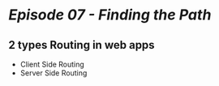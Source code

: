 # _Episode 07 - Finding the Path_


##  2 types Routing in web apps
 - Client Side Routing
 - Server Side Routing